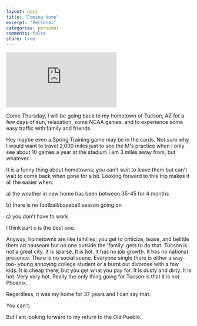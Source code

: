 ```yaml
---
layout: post
title: "Coming Home"
excerpt: "Personal"
categories: personal
comments: false
share: true
---
```


![](http://combiboilersleeds.com/image.php?pic=/images/coming-home/coming-home-1.jpg)






Come Thursday, I will be going back to my hometown of Tucson, AZ for a few days of sun, relaxation, some NCAA games, and to experience some easy traffic with family and friends.

Hey maybe even a Spring Training game may be in the cards. Not sure why I would want to travel 2,000 miles just to see the M's practice when I only see about 10 games a year at the stadium I am 3 miles away from, but whatever.


It is a funny thing about hometowns; you can't wait to leave them but can't wait to come back when gone for a bit. Looking forward to this trip makes it all the easier when:

a) the weather in new home has been between 35-45 for 4 months

b) there is no football/baseball season going on

c) you don't have to work


I think part c is the best one.



Anyway, hometowns are like families; you get to criticize, tease, and belittle them ad nauseam but no one outside the 'family' gets to do that. Tucson is not a great city. It is sparse. It is hot. It has no job growth. It has no national presence. There is no social scene. Everyone single there is either a way-too- young annoying college student or a burnt out divorcee with a few kids. It is cheap there, but you get what you pay for. It is dusty and dirty. It is hot. Very very hot. Really the only thing going for Tucson is that it is not Phoenix.


Regardless, it was my home for 37 years and I can say that.

You can't. 

But I am looking forward to my return to the Old Pueblo.


